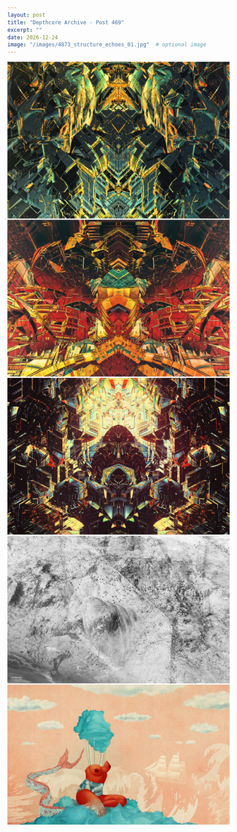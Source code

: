 ```yaml
---
layout: post
title: "Depthcore Archive - Post 469"
excerpt: ""
date: 2026-12-24
image: "/images/4873_structure_echoes_01.jpg"  # optional image
---
```


<img src="/images/4873_structure_echoes_01.jpg">
<img src="/images/4874_structure_echoes_02.jpg" alt="4874_structure_echoes_02.jpg"/>
<img src="/images/4875_structure_echoes_03.jpg" alt="4875_structure_echoes_03.jpg"/>
<img src="/images/4877_a_deafening_effort.jpg" alt="4877_a_deafening_effort.jpg"/>
<img src="/images/4878_silent_lullaby.jpg" alt="4878_silent_lullaby.jpg"/>

